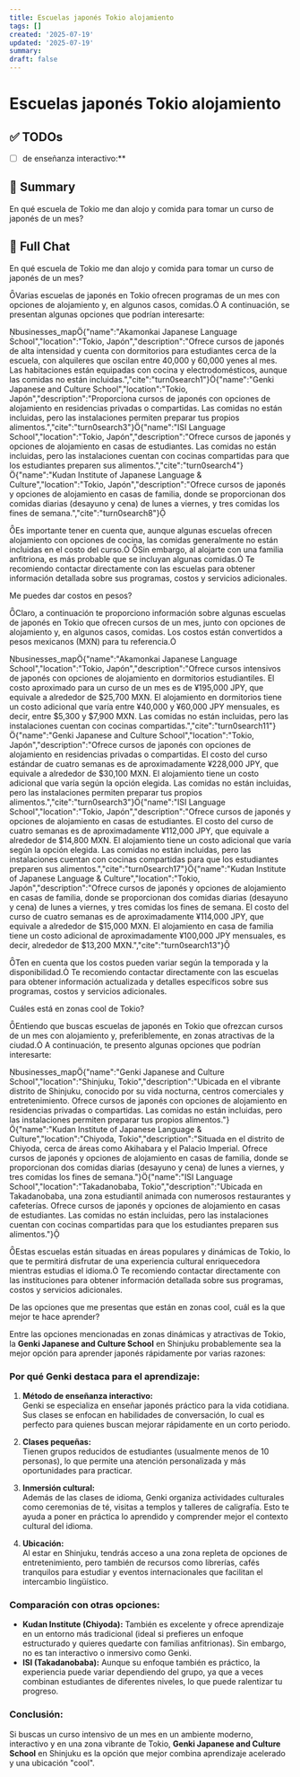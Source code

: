 ```yaml
---
title: Escuelas japonés Tokio alojamiento
tags: []
created: '2025-07-19'
updated: '2025-07-19'
summary:
draft: false
---
```


# Escuelas japonés Tokio alojamiento

## ✅ TODOs
- [ ] de enseñanza interactivo:**

## 📌 Summary
En qué escuela de Tokio me dan alojo y comida para tomar un curso de japonés de un mes?

## 🧠 Full Chat


En qué escuela de Tokio me dan alojo y comida para tomar un curso de japonés de un mes?



Varias escuelas de japonés en Tokio ofrecen programas de un mes con opciones de alojamiento y, en algunos casos, comidas. A continuación, se presentan algunas opciones que podrían interesarte:

businesses_map{"name":"Akamonkai Japanese Language School","location":"Tokio, Japón","description":"Ofrece cursos de japonés de alta intensidad y cuenta con dormitorios para estudiantes cerca de la escuela, con alquileres que oscilan entre 40,000 y 60,000 yenes al mes. Las habitaciones están equipadas con cocina y electrodomésticos, aunque las comidas no están incluidas.","cite":"turn0search1"}{"name":"Genki Japanese and Culture School","location":"Tokio, Japón","description":"Proporciona cursos de japonés con opciones de alojamiento en residencias privadas o compartidas. Las comidas no están incluidas, pero las instalaciones permiten preparar tus propios alimentos.","cite":"turn0search3"}{"name":"ISI Language School","location":"Tokio, Japón","description":"Ofrece cursos de japonés y opciones de alojamiento en casas de estudiantes. Las comidas no están incluidas, pero las instalaciones cuentan con cocinas compartidas para que los estudiantes preparen sus alimentos.","cite":"turn0search4"}{"name":"Kudan Institute of Japanese Language & Culture","location":"Tokio, Japón","description":"Ofrece cursos de japonés y opciones de alojamiento en casas de familia, donde se proporcionan dos comidas diarias (desayuno y cena) de lunes a viernes, y tres comidas los fines de semana.","cite":"turn0search8"}

Es importante tener en cuenta que, aunque algunas escuelas ofrecen alojamiento con opciones de cocina, las comidas generalmente no están incluidas en el costo del curso. Sin embargo, al alojarte con una familia anfitriona, es más probable que se incluyan algunas comidas. Te recomiendo contactar directamente con las escuelas para obtener información detallada sobre sus programas, costos y servicios adicionales. 

Me puedes dar costos en pesos?

Claro, a continuación te proporciono información sobre algunas escuelas de japonés en Tokio que ofrecen cursos de un mes, junto con opciones de alojamiento y, en algunos casos, comidas. Los costos están convertidos a pesos mexicanos (MXN) para tu referencia.

businesses_map{"name":"Akamonkai Japanese Language School","location":"Tokio, Japón","description":"Ofrece cursos intensivos de japonés con opciones de alojamiento en dormitorios estudiantiles. El costo aproximado para un curso de un mes es de ¥195,000 JPY, que equivale a alrededor de $25,700 MXN. El alojamiento en dormitorios tiene un costo adicional que varía entre ¥40,000 y ¥60,000 JPY mensuales, es decir, entre $5,300 y $7,900 MXN. Las comidas no están incluidas, pero las instalaciones cuentan con cocinas compartidas.","cite":"turn0search11"}{"name":"Genki Japanese and Culture School","location":"Tokio, Japón","description":"Ofrece cursos de japonés con opciones de alojamiento en residencias privadas o compartidas. El costo del curso estándar de cuatro semanas es de aproximadamente ¥228,000 JPY, que equivale a alrededor de $30,100 MXN. El alojamiento tiene un costo adicional que varía según la opción elegida. Las comidas no están incluidas, pero las instalaciones permiten preparar tus propios alimentos.","cite":"turn0search3"}{"name":"ISI Language School","location":"Tokio, Japón","description":"Ofrece cursos de japonés y opciones de alojamiento en casas de estudiantes. El costo del curso de cuatro semanas es de aproximadamente ¥112,000 JPY, que equivale a alrededor de $14,800 MXN. El alojamiento tiene un costo adicional que varía según la opción elegida. Las comidas no están incluidas, pero las instalaciones cuentan con cocinas compartidas para que los estudiantes preparen sus alimentos.","cite":"turn0search17"}{"name":"Kudan Institute of Japanese Language & Culture","location":"Tokio, Japón","description":"Ofrece cursos de japonés y opciones de alojamiento en casas de familia, donde se proporcionan dos comidas diarias (desayuno y cena) de lunes a viernes, y tres comidas los fines de semana. El costo del curso de cuatro semanas es de aproximadamente ¥114,000 JPY, que equivale a alrededor de $15,000 MXN. El alojamiento en casa de familia tiene un costo adicional de aproximadamente ¥100,000 JPY mensuales, es decir, alrededor de $13,200 MXN.","cite":"turn0search13"}

Ten en cuenta que los costos pueden variar según la temporada y la disponibilidad. Te recomiendo contactar directamente con las escuelas para obtener información actualizada y detalles específicos sobre sus programas, costos y servicios adicionales. 

Cuáles está en zonas cool de Tokio?

Entiendo que buscas escuelas de japonés en Tokio que ofrezcan cursos de un mes con alojamiento y, preferiblemente, en zonas atractivas de la ciudad. A continuación, te presento algunas opciones que podrían interesarte:

businesses_map{"name":"Genki Japanese and Culture School","location":"Shinjuku, Tokio","description":"Ubicada en el vibrante distrito de Shinjuku, conocido por su vida nocturna, centros comerciales y entretenimiento. Ofrece cursos de japonés con opciones de alojamiento en residencias privadas o compartidas. Las comidas no están incluidas, pero las instalaciones permiten preparar tus propios alimentos."}{"name":"Kudan Institute of Japanese Language & Culture","location":"Chiyoda, Tokio","description":"Situada en el distrito de Chiyoda, cerca de áreas como Akihabara y el Palacio Imperial. Ofrece cursos de japonés y opciones de alojamiento en casas de familia, donde se proporcionan dos comidas diarias (desayuno y cena) de lunes a viernes, y tres comidas los fines de semana."}{"name":"ISI Language School","location":"Takadanobaba, Tokio","description":"Ubicada en Takadanobaba, una zona estudiantil animada con numerosos restaurantes y cafeterías. Ofrece cursos de japonés y opciones de alojamiento en casas de estudiantes. Las comidas no están incluidas, pero las instalaciones cuentan con cocinas compartidas para que los estudiantes preparen sus alimentos."}

Estas escuelas están situadas en áreas populares y dinámicas de Tokio, lo que te permitirá disfrutar de una experiencia cultural enriquecedora mientras estudias el idioma. Te recomiendo contactar directamente con las instituciones para obtener información detallada sobre sus programas, costos y servicios adicionales. 

De las opciones que me presentas que están en zonas cool, cuál es la que mejor te hace aprender?

Entre las opciones mencionadas en zonas dinámicas y atractivas de Tokio, la **Genki Japanese and Culture School** en Shinjuku probablemente sea la mejor opción para aprender japonés rápidamente por varias razones:

### **Por qué Genki destaca para el aprendizaje:**
1. **Método de enseñanza interactivo:**  
   Genki se especializa en enseñar japonés práctico para la vida cotidiana. Sus clases se enfocan en habilidades de conversación, lo cual es perfecto para quienes buscan mejorar rápidamente en un corto periodo.

2. **Clases pequeñas:**  
   Tienen grupos reducidos de estudiantes (usualmente menos de 10 personas), lo que permite una atención personalizada y más oportunidades para practicar.

3. **Inmersión cultural:**  
   Además de las clases de idioma, Genki organiza actividades culturales como ceremonias de té, visitas a templos y talleres de caligrafía. Esto te ayuda a poner en práctica lo aprendido y comprender mejor el contexto cultural del idioma.

4. **Ubicación:**  
   Al estar en Shinjuku, tendrás acceso a una zona repleta de opciones de entretenimiento, pero también de recursos como librerías, cafés tranquilos para estudiar y eventos internacionales que facilitan el intercambio lingüístico.

### **Comparación con otras opciones:**
- **Kudan Institute (Chiyoda):** También es excelente y ofrece aprendizaje en un entorno más tradicional (ideal si prefieres un enfoque estructurado y quieres quedarte con familias anfitrionas). Sin embargo, no es tan interactivo o inmersivo como Genki.
- **ISI (Takadanobaba):** Aunque su enfoque también es práctico, la experiencia puede variar dependiendo del grupo, ya que a veces combinan estudiantes de diferentes niveles, lo que puede ralentizar tu progreso.

### **Conclusión:**  
Si buscas un curso intensivo de un mes en un ambiente moderno, interactivo y en una zona vibrante de Tokio, **Genki Japanese and Culture School** en Shinjuku es la opción que mejor combina aprendizaje acelerado y una ubicación "cool".